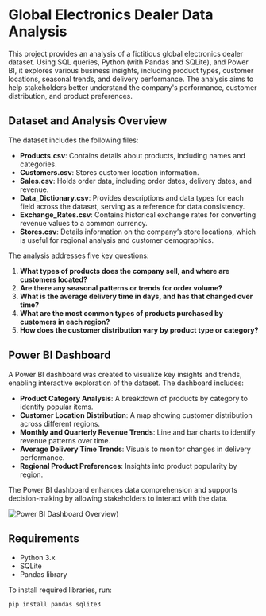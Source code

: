 
# Global Electronics Dealer Data Analysis

This project provides an analysis of a fictitious global electronics dealer dataset. Using SQL queries, Python (with Pandas and SQLite), and Power BI, it explores various business insights, including product types, customer locations, seasonal trends, and delivery performance. The analysis aims to help stakeholders better understand the company's performance, customer distribution, and product preferences.

## Dataset and Analysis Overview

The dataset includes the following files:
- **Products.csv**: Contains details about products, including names and categories.
- **Customers.csv**: Stores customer location information.
- **Sales.csv**: Holds order data, including order dates, delivery dates, and revenue.
- **Data_Dictionary.csv**: Provides descriptions and data types for each field across the dataset, serving as a reference for data consistency.
- **Exchange_Rates.csv**: Contains historical exchange rates for converting revenue values to a common currency.
- **Stores.csv**: Details information on the company’s store locations, which is useful for regional analysis and customer demographics.

The analysis addresses five key questions:
1. **What types of products does the company sell, and where are customers located?**
2. **Are there any seasonal patterns or trends for order volume?**
3. **What is the average delivery time in days, and has that changed over time?**
4. **What are the most common types of products purchased by customers in each region?**
5. **How does the customer distribution vary by product type or category?**

## Power BI Dashboard

A Power BI dashboard was created to visualize key insights and trends, enabling interactive exploration of the dataset. The dashboard includes:

- **Product Category Analysis**: A breakdown of products by category to identify popular items.
- **Customer Location Distribution**: A map showing customer distribution across different regions.
- **Monthly and Quarterly Revenue Trends**: Line and bar charts to identify revenue patterns over time.
- **Average Delivery Time Trends**: Visuals to monitor changes in delivery performance.
- **Regional Product Preferences**: Insights into product popularity by region.

The Power BI dashboard enhances data comprehension and supports decision-making by allowing stakeholders to interact with the data.

![Power BI Dashboard Overview]([https://github.com/Sushiiel/Global-Electronics-Dealer-Analysis/blob/main/Global-Electronis-Dealer-Dashboard.png?raw=true))
## Requirements

- Python 3.x
- SQLite
- Pandas library

To install required libraries, run:
```bash
pip install pandas sqlite3





